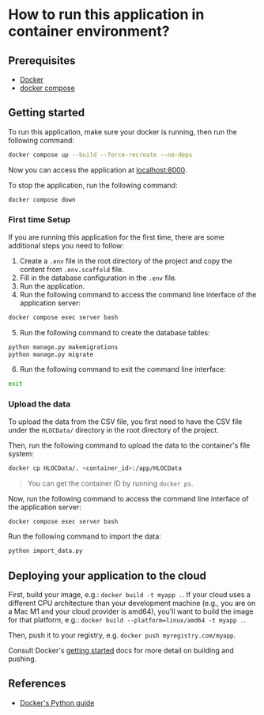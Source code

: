 # How to run this application in container environment?

## Prerequisites

- [Docker](https://docs.docker.com/get-docker/)
- [docker compose](https://docs.docker.com/compose/install/)

## Getting started

To run this application, make sure your docker is running, then run the following command:

```bash
docker compose up --build --force-recreate --no-deps
```

Now you can access the application at [localhost:8000](http://localhost:8000).

To stop the application, run the following command:

```bash
docker compose down
```

### First time Setup

If you are running this application for the first time, there are some additional steps you need to follow:

1. Create a `.env` file in the root directory of the project and copy the content from `.env.scaffold` file.
2. Fill in the database configuration in the `.env` file.
3. Run the application.
4. Run the following command to access the command line interface of the application server:

```bash
docker compose exec server bash
```

5. Run the following command to create the database tables:

```bash
python manage.py makemigrations
python manage.py migrate
```

6. Run the following command to exit the command line interface:

```bash
exit
```

### Upload the data

To upload the data from the CSV file, you first need to have the CSV file under the `HLOCData/` directory in the root directory of the project.

Then, run the following command to upload the data to the container's file system:

```bash 
docker cp HLOCData/. <container_id>:/app/HLOCData
```

> You can get the container ID by running `docker ps`.

Now, run the following command to access the command line interface of the application server:

```bash
docker compose exec server bash
```

Run the following command to import the data:

```bash
python import_data.py
```

## Deploying your application to the cloud

First, build your image, e.g.: `docker build -t myapp .`.
If your cloud uses a different CPU architecture than your development
machine (e.g., you are on a Mac M1 and your cloud provider is amd64),
you'll want to build the image for that platform, e.g.:
`docker build --platform=linux/amd64 -t myapp .`.

Then, push it to your registry, e.g. `docker push myregistry.com/myapp`.

Consult Docker's [getting started](https://docs.docker.com/go/get-started-sharing/)
docs for more detail on building and pushing.

## References
* [Docker's Python guide](https://docs.docker.com/language/python/)